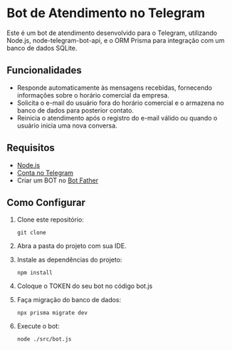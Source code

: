 # Bot de Atendimento no Telegram

Este é um bot de atendimento desenvolvido para o Telegram, utilizando Node.js, node-telegram-bot-api, e o ORM Prisma para integração com um banco de dados SQLite.

## Funcionalidades

- Responde automaticamente às mensagens recebidas, fornecendo informações sobre o horário comercial da empresa.
- Solicita o e-mail do usuário fora do horário comercial e o armazena no banco de dados para posterior contato.
- Reinicia o atendimento após o registro do e-mail válido ou quando o usuário inicia uma nova conversa.

## Requisitos

- [Node.js](https://nodejs.org/en/download)
- [Conta no Telegram](https://web.telegram.org/k/)
- Criar um BOT no [Bot Father](https://t.me/botfather)

## Como Configurar

1. Clone este repositório:
   ```
   git clone 
   ```

2. Abra a pasta do projeto com sua IDE.

3. Instale as dependências do projeto:
   ```
   npm install
   ```
4. Coloque o TOKEN do seu bot no código bot.js

5. Faça migração do banco de dados:
   ```
   npx prisma migrate dev
   ```

6. Execute o bot:
   ```
   node ./src/bot.js
   ```
